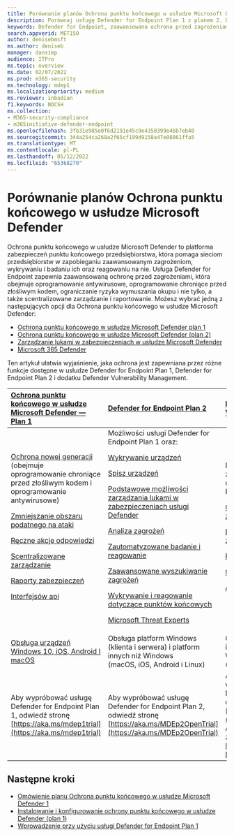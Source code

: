 ```yaml
---
title: Porównanie planów Ochrona punktu końcowego w usłudze Microsoft Defender
description: Porównaj usługę Defender for Endpoint Plan 1 z planem 2. Dowiedz się więcej o różnicach między planami i wybierz plan odpowiadający potrzebom organizacji.
keywords: Defender for Endpoint, zaawansowana ochrona przed zagrożeniami, ochrona punktu końcowego
search.appverid: MET150
author: denisebmsft
ms.author: deniseb
manager: dansimp
audience: ITPro
ms.topic: overview
ms.date: 02/07/2022
ms.prod: m365-security
ms.technology: mdep1
ms.localizationpriority: medium
ms.reviewer: inbadian
f1.keywords: NOCSH
ms.collection:
- M365-security-compliance
- m365initiative-defender-endpoint
ms.openlocfilehash: 3fb31e985e0f6d2191e45c9e4350399e4bb7eb40
ms.sourcegitcommit: 344a254ca268a2f65cf199d9158a47e08861ffa5
ms.translationtype: MT
ms.contentlocale: pl-PL
ms.lasthandoff: 05/12/2022
ms.locfileid: "65368270"
---
```

# <a name="compare-microsoft-defender-for-endpoint-plans"></a>Porównanie planów Ochrona punktu końcowego w usłudze Microsoft Defender

Ochrona punktu końcowego w usłudze Microsoft Defender to platforma zabezpieczeń punktu końcowego przedsiębiorstwa, która pomaga sieciom przedsiębiorstw w zapobieganiu zaawansowanym zagrożeniom, wykrywaniu i badaniu ich oraz reagowaniu na nie. Usługa Defender for Endpoint zapewnia zaawansowaną ochronę przed zagrożeniami, która obejmuje oprogramowanie antywirusowe, oprogramowanie chroniące przed złośliwym kodem, ograniczanie ryzyka wymuszania okupu i nie tylko, a także scentralizowane zarządzanie i raportowanie. Możesz wybrać jedną z następujących opcji dla Ochrona punktu końcowego w usłudze Microsoft Defender:

- [Ochrona punktu końcowego w usłudze Microsoft Defender plan 1](https://go.microsoft.com/fwlink/p/?linkid=2154037)
- [Ochrona punktu końcowego w usłudze Microsoft Defender (plan 2)](https://go.microsoft.com/fwlink/p/?linkid=2154037) 
- [Zarządzanie lukami w zabezpieczeniach w usłudze Microsoft Defender](../defender-vulnerability-management/index.yml)
- [Microsoft 365 Defender](https://go.microsoft.com/fwlink/?linkid=2118804)

Ten artykuł ułatwia wyjaśnienie, jaka ochrona jest zapewniana przez różne funkcje dostępne w usłudze Defender for Endpoint Plan 1, Defender for Endpoint Plan 2 i dodatku Defender Vulnerability Management.

| [Ochrona punktu końcowego w usłudze Microsoft Defender — Plan 1](defender-endpoint-plan-1.md) | [Defender for Endpoint Plan 2](microsoft-defender-endpoint.md) | [Dodatek usługi Defender Vulnerability Management](../defender-vulnerability-management/defender-vulnerability-management-capabilities.md)|
|:---|:---|:---|
| [Ochrona nowej generacji](defender-endpoint-plan-1.md#next-generation-protection) <br/>(obejmuje oprogramowanie chroniące przed złośliwym kodem i oprogramowanie antywirusowe) <p> [Zmniejszanie obszaru podatnego na ataki](defender-endpoint-plan-1.md#attack-surface-reduction) <p> [Ręczne akcje odpowiedzi](defender-endpoint-plan-1.md#manual-response-actions) <p> [Scentralizowane zarządzanie](defender-endpoint-plan-1.md#centralized-management) <p>[Raporty zabezpieczeń](defender-endpoint-plan-1.md#reporting) <p>[Interfejsów api](defender-endpoint-plan-1.md#apis) | Możliwości usługi Defender for Endpoint Plan 1 oraz: <p> <p> [Wykrywanie urządzeń](device-discovery.md) <p> [Spisz urządzeń](machines-view-overview.md) <p> [Podstawowe możliwości zarządzania lukami w zabezpieczeniach usługi Defender](../defender-vulnerability-management/defender-vulnerability-management-capabilities.md) <p> [Analiza zagrożeń](threat-analytics.md) <p> [Zautomatyzowane badanie i reagowanie](automated-investigations.md) <p> [Zaawansowane wyszukiwanie zagrożeń](advanced-hunting-overview.md) <p> [Wykrywanie i reagowanie dotyczące punktów końcowych](overview-endpoint-detection-response.md) <p> [Microsoft Threat Experts](microsoft-threat-experts.md) | Dodatkowe zarządzanie lukami w zabezpieczeniach usługi Defender dla usługi Defender for Endpoint Plan 2: <p> [Ocena punktów odniesienia zabezpieczeń](../defender-vulnerability-management/tvm-security-baselines.md) <p> [Blokowanie aplikacji narażonych na zagrożenia](../defender-vulnerability-management/tvm-block-vuln-apps.md) <p> [Rozszerzenia przeglądarki](../defender-vulnerability-management/tvm-browser-extensions.md) <p> [Ocena certyfikatów cyfrowych](../defender-vulnerability-management/tvm-certificate-inventory.md) <p> [Analiza udziału sieciowego](../defender-vulnerability-management/tvm-network-share-assessment.md)|
| [Obsługa urządzeń Windows 10, iOS, Android I macOS](defender-endpoint-plan-1.md#cross-platform-support) | Obsługa platform Windows (klienta i serwera) i platform innych niż Windows<br/> (macOS, iOS, Android i Linux) | Obsługa platform Windows (klienta i serwera) i platform innych niż Windows<br/> (macOS, iOS, Android i Linux) |
| Aby wypróbować usługę Defender for Endpoint Plan 1, odwiedź stronę [https://aka.ms/mdep1trial](https://aka.ms/mdep1trial) | Aby wypróbować usługę Defender for Endpoint Plan 2, odwiedź stronę [https://aka.ms/MDEp2OpenTrial](https://aka.ms/MDEp2OpenTrial) | Aby spróbować Zarządzanie lukami w zabezpieczeniach w usłudze Microsoft Defender dodatku, odwiedź stronę [https://aka.ms/AddonPreviewTrial](https://aka.ms/AddonPreviewTrial). Aby uzyskać więcej informacji, zobacz [Pobieranie zarządzania lukami w zabezpieczeniach usługi Defender](../defender-vulnerability-management/get-defender-vulnerability-management.md).

## <a name="next-steps"></a>Następne kroki

- [Omówienie planu Ochrona punktu końcowego w usłudze Microsoft Defender 1](defender-endpoint-plan-1.md)
- [Instalowanie i konfigurowanie ochrony punktu końcowego w usłudze Defender (plan 1)](mde-p1-setup-configuration.md)
- [Wprowadzenie przy użyciu usługi Defender for Endpoint Plan 1](mde-plan1-getting-started.md)

